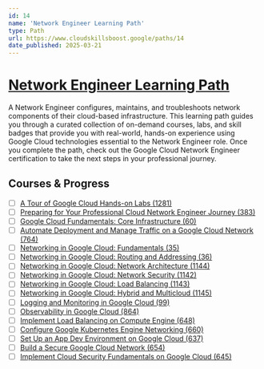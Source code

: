 ```yaml
---
id: 14
name: 'Network Engineer Learning Path'
type: Path
url: https://www.cloudskillsboost.google/paths/14
date_published: 2025-03-21
---
```


# [Network Engineer Learning Path](https://www.cloudskillsboost.google/paths/14)

A Network Engineer configures, maintains, and troubleshoots network components of their cloud-based infrastructure. This learning path guides you through a curated collection of on-demand courses, labs, and skill badges that provide you with real-world, hands-on experience using Google Cloud technologies essential to the Network Engineer role. Once you complete the path, check out the Google Cloud Network Engineer certification to take the next steps in your professional journey.

## Courses & Progress

* [ ] [A Tour of Google Cloud Hands-on Labs (1281)](../courses/A-Tour-of-Google-Cloud-Hands-on-Labs.md)
* [ ] [Preparing for Your Professional Cloud Network Engineer Journey (383)](../courses/Preparing-for-Your-Professional-Cloud-Network-Engineer-Journey.md)
* [ ] [Google Cloud Fundamentals: Core Infrastructure (60)](../courses/Google-Cloud-Fundamentals-Core-Infrastructure.md)
* [ ] [Automate Deployment and Manage Traffic on a Google Cloud Network (764)](../courses/Automate-Deployment-and-Manage-Traffic-on-a-Google-Cloud-Network.md)
* [ ] [Networking in Google Cloud: Fundamentals (35)](../courses/Networking-in-Google-Cloud-Fundamentals.md)
* [ ] [Networking in Google Cloud: Routing and Addressing (36)](../courses/Networking-in-Google-Cloud-Routing-and-Addressing.md)
* [ ] [Networking in Google Cloud: Network Architecture (1144)](../courses/Networking-in-Google-Cloud-Network-Architecture.md)
* [ ] [Networking in Google Cloud: Network Security (1142)](../courses/Networking-in-Google-Cloud-Network-Security.md)
* [ ] [Networking in Google Cloud: Load Balancing (1143)](../courses/Networking-in-Google-Cloud-Load-Balancing.md)
* [ ] [Networking in Google Cloud: Hybrid and Multicloud (1145)](../courses/Networking-in-Google-Cloud-Hybrid-and-Multicloud.md)
* [ ] [Logging and Monitoring in Google Cloud (99)](../courses/Logging-and-Monitoring-in-Google-Cloud.md)
* [ ] [Observability in Google Cloud (864)](../courses/Observability-in-Google-Cloud.md)
* [ ] [Implement Load Balancing on Compute Engine (648)](../courses/Implement-Load-Balancing-on-Compute-Engine.md)
* [ ] [Configure Google Kubernetes Engine Networking (660)](../courses/Configure-Google-Kubernetes-Engine-Networking.md)
* [ ] [Set Up an App Dev Environment on Google Cloud (637)](../courses/Set-Up-an-App-Dev-Environment-on-Google-Cloud.md)
* [ ] [Build a Secure Google Cloud Network (654)](../courses/Build-a-Secure-Google-Cloud-Network.md)
* [ ] [Implement Cloud Security Fundamentals on Google Cloud (645)](../courses/Implement-Cloud-Security-Fundamentals-on-Google-Cloud.md)
